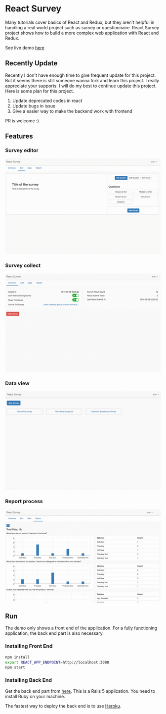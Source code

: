 # React Survey

Many tutorials cover basics of React and Redux, but they aren't helpful in handling a real world project such as survey or questionnaire. React Survey project shows how to build a more complex web application with React and Redux. 

See live demo [here](https://aisensiy.github.io/react-survey)

## Recently Update

Recently I don't have enough time to give frequent update for this project. But it seems there is still someone wanna fork and learn this project. I really appreciate your supports. I will do my best to continue update this project. Here is some plan for this project.

1. Update deprecated codes in react
2. Update bugs in issue
3. Give a easier way to make the backend work with frontend

PR is welcome :)

## Features

### Survey editor

![](assets/edit-survey.gif)

### Survey collect

![](assets/collect-data.gif)

### Data view

![](assets/view-data.gif)

### Report process

![](assets/report-filter.gif)

## Run

The demo only shows a front end of the application. For a fully functioning application, the back end part is also necessary.

### Installing Front End

```sh
npm install
export REACT_APP_ENDPOINT=http://localhost:3000
npm start
```

### Installing Back End

Get the back end part from [here](https://github.com/aisensiy/rails-survey-backend). This is a Rails 5 application. You need to install Ruby on your machine. 

The fastest way to deploy the back end is to use [Heroku](https://www.heroku.com/).
